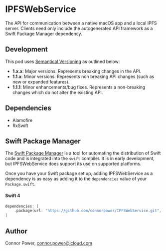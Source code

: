 # IPFSWebService

The API for communication between a native macOS app and a local IPFS server.
Clients need only include the autogenerated API framework as a Swift
Package Manager dependency.

## Development

This pod uses [Semantical Versioning](http://semver.org) as outlined below:

- **1.x.x**: Major versions. Represents breaking changes in the API.
- **1.1.x**: Minor versions. Represents non breaking API changes (such as new
or expanded features).
- **1.1.1**: Minor enhancements/bug fixes. Represents a non-breaking changes
which do not alter the existing API.

## Dependencies

- Alamofire
- RxSwift

## Swift Package Manager

The [Swift Package Manager](https://swift.org/package-manager/) is a tool for
automating the distribution of Swift code and is integrated into the `swift`
compiler. It is in early development, but IPFSWebService does support its
use on supported platforms.

Once you have your Swift package set up, adding IPFSWebService as a dependency
is as easy as adding it to the `dependencies` value of your `Package.swift`.

#### Swift 4

```swift
dependencies: [
    .package(url: "https://github.com/connorpower/IPFSWebService.git", from: "3.0.0")
]
```

## Author

Connor Power, connor.power@icloud.com
